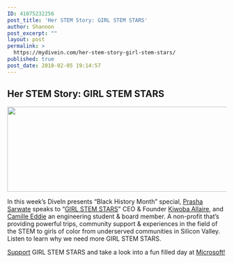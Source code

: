 ```yaml
---
ID: 41075232256
post_title: 'Her STEM Story: GIRL STEM STARS'
author: Shannon
post_excerpt: ""
layout: post
permalink: >
  https://mydivein.com/her-stem-story-girl-stem-stars/
published: true
post_date: 2018-02-05 19:14:57
---
```

<h2>Her STEM Story: GIRL STEM STARS</h2>
<a href="https://soundcloud.com/prasha-sarwate-257380100/episode-09-girl-stem-stars"><img class="alignleft wp-image-41075232260 size-full" src="https://mydivein.com/wp-content/uploads/2018/02/Screen-Shot-2018-02-05-at-5.51.06-PM.png" alt="" width="761" height="195" /></a>

In this week’s DiveIn presents “Black History Month” special, <a href="https://www.linkedin.com/in/prashasarwate/">Prasha Sarwate</a> speaks to “<a href="http://www.girlstemstars.org/">GIRL STEM STARS</a>” CEO &amp; Founder <a href="https://www.linkedin.com/in/kiwoba/">Kiwoba Allaire</a>, and <a href="https://www.linkedin.com/in/camilleeddy/">Camille Eddie</a> an engineering student &amp; board member. A non-profit that’s providing powerful trips, community support &amp; experiences in the field of the STEM to girls of color from underserved communities in Silicon Valley. Listen to learn why we need more GIRL STEM STARS.

<a href="https://www.givingloop.org/girlstemstars">Support</a> GIRL STEM STARS and take a look into a fun filled day at <a href="https://www.youtube.com/watch?v=bOgvYIG9v4I">Microsoft!</a>
<div class="gmail_default"></div>